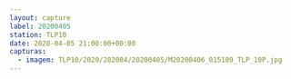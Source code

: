 ```yaml
---
layout: capture
label: 20200405
station: TLP10
date: 2020-04-05 21:00:00+00:00
capturas:
  - imagem: TLP10/2020/202004/20200405/M20200406_015109_TLP_10P.jpg
---
```

